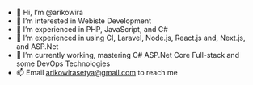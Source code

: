 - 👋 Hi, I’m @arikowira
- 👀 I’m interested in Webiste Development
- 💪 I’m experienced in PHP, JavaScript, and C#
- 💪 I’m experienced in using CI, Laravel, Node.js, React.js and, Next.js, and ASP.Net
- 🌱 I’m currently working, mastering C# ASP.Net Core Full-stack and some DevOps Technologies 
- 📫 Email arikowirasetya@gmail.com to reach me

<!---- 💞️ I’m looking to collaborate on ...--->

<!---
arikowira/arikowira is a ✨ special ✨ repository because its `README.md` (this file) appears on your GitHub profile.
You can click the Preview link to take a look at your changes.
--->
